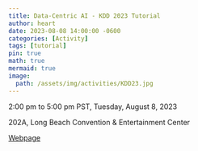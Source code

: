 ```yaml
---
title: Data-Centric AI - KDD 2023 Tutorial
author: heart
date: 2023-08-08 14:00:00 -0600
categories: [Activity]
tags: [tutorial]
pin: true
math: true
mermaid: true
image:
  path: /assets/img/activities/KDD23.jpg
---
```


2:00 pm to 5:00 pm PST, Tuesday, August 8, 2023

202A, Long Beach Convention & Entertainment Center

[Webpage](https://dcaitutorial.github.io/)


